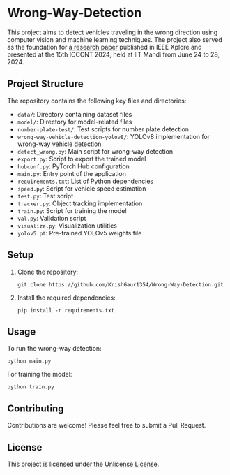 # Wrong-Way-Detection

This project aims to detect vehicles traveling in the wrong direction using computer vision and machine learning techniques. The project also served as the foundation for [a research paper](https://ieeexplore.ieee.org/abstract/document/10725591) published in IEEE Xplore and presented at the 15th ICCCNT 2024, held at IIT Mandi from June 24 to 28, 2024.

## Project Structure

The repository contains the following key files and directories:

- `data/`: Directory containing dataset files
- `model/`: Directory for model-related files
- `number-plate-test/`: Test scripts for number plate detection
- `wrong-way-vehicle-detection-yolov8/`: YOLOv8 implementation for wrong-way vehicle detection
- `detect_wrong.py`: Main script for wrong-way detection
- `export.py`: Script to export the trained model
- `hubconf.py`: PyTorch Hub configuration
- `main.py`: Entry point of the application
- `requirements.txt`: List of Python dependencies
- `speed.py`: Script for vehicle speed estimation
- `test.py`: Test script
- `tracker.py`: Object tracking implementation
- `train.py`: Script for training the model
- `val.py`: Validation script
- `visualize.py`: Visualization utilities
- `yolov5.pt`: Pre-trained YOLOv5 weights file

## Setup

1. Clone the repository:
   ```
   git clone https://github.com/KrishGaur1354/Wrong-Way-Detection.git
   ```

2. Install the required dependencies:
   ```
   pip install -r requirements.txt
   ```

## Usage

To run the wrong-way detection:

```
python main.py
```

For training the model:

```
python train.py
```

## Contributing

Contributions are welcome! Please feel free to submit a Pull Request.

## License

This project is licensed under the [Unlicense License](LICENSE).
